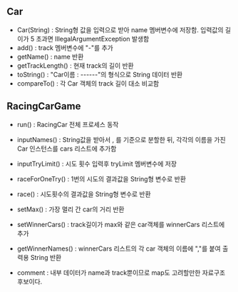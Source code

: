 
## Car
- Car(String) : String형 값을 입력으로 받아 name 멤버변수에 저장함. 입력값의 길이가 5 초과면 IllegalArgumentException 발생함
- add() : track 멤버변수에 "-"를 추가
- getName() : name 반환
- getTrackLength() : 현재 track의 길이 반환
- toString() : "Car이름 : ------"의 형식으로 String 데이터 반환
- compareTo() : 각 Car 객체의 track 길이 대소 비교함

## RacingCarGame
- run() : RacingCar 전체 프로세스 동작
- inputNames() : String값을 받아서 , 를 기준으로 분할한 뒤, 각각의 이름을 가진 Car 인스턴스를 cars 리스트에 추가함
- inputTryLimit() : 시도 횟수 입력후 tryLimit 멤버변수에 저장
- raceForOneTry() : 1번의 시도의 결과값을 String형 변수로 반환
- race() : 시도횟수의 결과값을 String형 변수로 반환
- setMax() : 가장 멀리 간 car의 거리 반환
- setWinnerCars() : track길이가 max와 같은 car객체를 winnerCars 리스트에 추가
- getWinnerNames() : winnerCars 리스트의 각 car 객체의 이름에 ","를 붙여 출력용 String 반환

- comment : 내부 데이터가 name과 track뿐이므로 map도 고려할만한 자료구조 후보이다. 